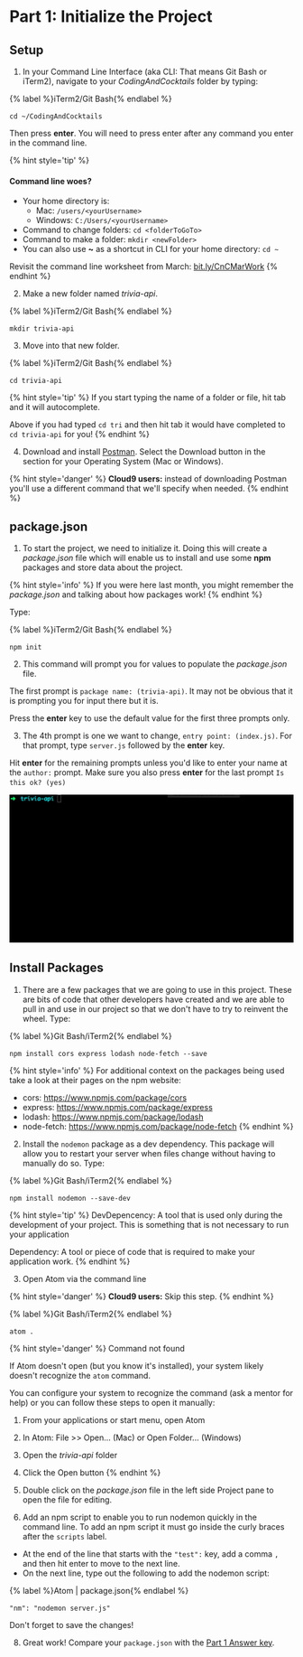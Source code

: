 # Part 1: Initialize the Project

## Setup

1. In your Command Line Interface (aka CLI: That means Git Bash or iTerm2), navigate to your _CodingAndCocktails_ folder by typing: 

  {% label %}iTerm2/Git Bash{% endlabel %}
  ```
  cd ~/CodingAndCocktails
  ```
  
  Then press **enter**. You will need to press enter after any command you enter in the command line.

  {% hint style='tip' %}
  #### Command line woes?
  - Your home directory is:
    - Mac: `/users/<yourUsername>`
    - Windows: `C:/Users/<yourUsername>`
  - Command to change folders: `cd <folderToGoTo>`
  - Command to make a folder: `mkdir <newFolder>`
  - You can also use **~** as a shortcut in CLI for your home directory: ``cd ~``

  Revisit the command line worksheet from March:
  [bit.ly/CnCMarWork](http://bit.ly/CnCMarWork)
  {% endhint %}

2.  Make a new folder named _trivia-api_. 

  {% label %}iTerm2/Git Bash{% endlabel %}
  ```
  mkdir trivia-api
  ```

3.  Move into that new folder.

  {% label %}iTerm2/Git Bash{% endlabel %}
  ```
  cd trivia-api
  ```

  {% hint style='tip' %}
If you start typing the name of a folder or file, hit tab and it will autocomplete.  

Above if you had typed `cd tri` and then hit tab it would have completed to `cd trivia-api` for you!
  {% endhint %}
  
4. Download and install [Postman](https://www.getpostman.com/apps). Select the Download button in the section for your Operating System (Mac or Windows). 

  {% hint style='danger' %}
**Cloud9 users:** instead of downloading Postman you'll use a different command that we'll specify when needed.
  {% endhint %}
  
## package.json

1. To start the project, we need to initialize it.  Doing this will create a _package.json_ file which will enable us to install and use some **npm** packages and store data about the project.

  {% hint style='info' %}
If you were here last month, you might remember the _package.json_ and talking about how packages work! 
  {% endhint %}

  Type:

  {% label %}iTerm2/Git Bash{% endlabel %}
  ```
  npm init
  ```
  
2. This command will prompt you for values to populate the _package.json_ file.

 The first prompt is `package name: (trivia-api)`. It may not be obvious that it is prompting you for input there but it is. 

  Press the **enter** key to use the default value for the first three prompts only. 
  
3. The 4th prompt is one we want to change, `entry point: (index.js)`. For that prompt, type `server.js` followed by the **enter** key.

  Hit **enter** for the remaining prompts unless you'd like to enter your name at the `author:` prompt.  Make sure you also press **enter** for the last prompt `Is this ok? (yes)`
  
  ![](/npm-init.gif)

## Install Packages
1. There are a few packages that we are going to use in this project.  These are bits of code that other developers have created and we are able to pull in and use in our project so that we don't have to try to reinvent the wheel. Type:

  {% label %}Git Bash/iTerm2{% endlabel %}
  ```
  npm install cors express lodash node-fetch --save
  ```
  {% hint style='info' %}
For additional context on the packages being used take a look at their pages on the npm website:
  * cors: https://www.npmjs.com/package/cors
  * express: https://www.npmjs.com/package/express
  * lodash: https://www.npmjs.com/package/lodash
  * node-fetch: https://www.npmjs.com/package/node-fetch
  {% endhint %}

2. Install the `nodemon` package as a dev dependency. This package will allow you to restart your server when files change without having to manually do so. Type:

  {% label %}Git Bash/iTerm2{% endlabel %}
  ```
  npm install nodemon --save-dev
  ```
  
  {% hint style='tip' %}
DevDepencency: A tool that is used only during the development of your project.  This is something that is not necessary to run your application 

Dependency: A tool or piece of code that is required to make your application work.
  {% endhint %}

3. Open Atom via the command line

{% hint style='danger' %}
  **Cloud9 users:** Skip this step.
{% endhint %}

  {% label %}Git Bash/iTerm2{% endlabel %}
  ```
  atom .
  ```
  {% hint style='danger' %}
Command not found

If Atom doesn't open (but you know it's installed), your system likely doesn't recognize the `atom` command.

You can configure your system to recognize the command (ask a mentor for help) or you can follow these steps to open it manually:
  1. From your applications or start menu, open Atom
  2. In Atom: File >> Open... (Mac) or Open Folder... (Windows)
  3. Open the _trivia-api_ folder
  4. Click the Open button
  {% endhint %}

4. Double click on the _package.json_ file in the left side Project pane to open the file for editing.

5. Add an npm script to enable you to run nodemon quickly in the command line.  To add an npm script it must go inside the curly braces after the `scripts` label.
  * At the end of the line that starts with the `"test":` key, add a comma `,` and then hit enter to move to the next line.
  * On the next line, type out the following to add the nodemon script:

  {% label %}Atom | package.json{% endlabel %}
  ```
  "nm": "nodemon server.js"
  ```
  
  Don't forget to save the changes!

8. Great work!  Compare your `package.json` with the [Part 1 Answer key](https://github.com/KansasCityWomeninTechnology/trivia-api/tree/answer-key-part-1).
